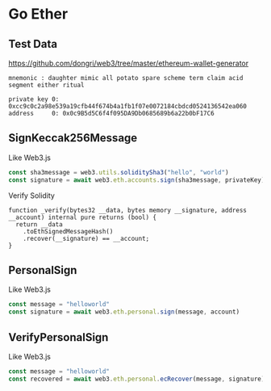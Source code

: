 # Go Ether

## Test Data
https://github.com/dongri/web3/tree/master/ethereum-wallet-generator

```
mnemonic : daughter mimic all potato spare scheme term claim acid segment either ritual

private key 0: 0xcc9c0c2a98e539a19cfb44f674b4a1fb1f07e0072184cbdcd0524136542ea060
address     0: 0x0c9B5d5C6f4f095DA9Db0685689b6a22b0bF17C6
```

## SignKeccak256Message
Like Web3.js
```javascript
const sha3message = web3.utils.soliditySha3("hello", "world")
const signature = await web3.eth.accounts.sign(sha3message, privateKey)
```

Verify Solidity
```solidity
function _verify(bytes32 __data, bytes memory __signature, address __account) internal pure returns (bool) {
  return __data
    .toEthSignedMessageHash()
    .recover(__signature) == __account;
}
```

## PersonalSign
Like Web3.js
```javascript
const message = "helloworld"
const signature = await web3.eth.personal.sign(message, account)
```

## VerifyPersonalSign
Like Web3.js
```javascript
const message = "helloworld"
const recovered = await web3.eth.personal.ecRecover(message, signature)
```
